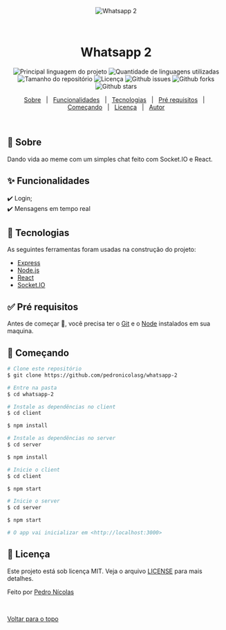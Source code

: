 <div align="center" id="top"> 
  <img src="./client/public/favicon.ico" alt="Whatsapp 2" />

  &#xa0;

  <!-- <a href="https://whatsapp2.netlify.com">Demo</a> -->
</div>

<h1 align="center">Whatsapp 2</h1>

<p align="center">
  <img alt="Principal linguagem do projeto" src="https://img.shields.io/github/languages/top/pedronicolasg/whatsapp-2?color=56BEB8">

  <img alt="Quantidade de linguagens utilizadas" src="https://img.shields.io/github/languages/count/pedronicolasg/whatsapp-2?color=56BEB8">

  <img alt="Tamanho do repositório" src="https://img.shields.io/github/repo-size/pedronicolasg/whatsapp-2?color=56BEB8">

  <img alt="Licença" src="https://img.shields.io/github/license/pedronicolasg/whatsapp-2?color=56BEB8">

  <img alt="Github issues" src="https://img.shields.io/github/issues/pedronicolasg/whatsapp-2?color=56BEB8" />

  <img alt="Github forks" src="https://img.shields.io/github/forks/pedronicolasg/whatsapp-2?color=56BEB8" />

  <img alt="Github stars" src="https://img.shields.io/github/stars/pedronicolasg/whatsapp-2?color=56BEB8" />
</p>

<p align="center">
  <a href="#dart-sobre">Sobre</a> &#xa0; | &#xa0; 
  <a href="#sparkles-funcionalidades">Funcionalidades</a> &#xa0; | &#xa0;
  <a href="#rocket-tecnologias">Tecnologias</a> &#xa0; | &#xa0;
  <a href="#white_check_mark-pré-requisitos">Pré requisitos</a> &#xa0; | &#xa0;
  <a href="#checkered_flag-começando">Começando</a> &#xa0; | &#xa0;
  <a href="#memo-licença">Licença</a> &#xa0; | &#xa0;
  <a href="https://github.com/pedronicolasg" target="_blank">Autor</a>
</p>

<br>

## :dart: Sobre ##

Dando vida ao meme com um simples chat feito com Socket.IO e React.

## :sparkles: Funcionalidades ##

:heavy_check_mark: Login;\
:heavy_check_mark: Mensagens em tempo real

## :rocket: Tecnologias ##

As seguintes ferramentas foram usadas na construção do projeto:

- [Express](https://expressjs.com/)
- [Node.js](https://nodejs.org/en/)
- [React](https://pt-br.reactjs.org/)
- [Socket.IO](https://socket.io/)

## :white_check_mark: Pré requisitos ##

Antes de começar :checkered_flag:, você precisa ter o [Git](https://git-scm.com) e o [Node](https://nodejs.org/en/) instalados em sua maquina.

## :checkered_flag: Começando ##

```bash
# Clone este repositório
$ git clone https://github.com/pedronicolasg/whatsapp-2

# Entre na pasta
$ cd whatsapp-2

# Instale as dependências no client
$ cd client

$ npm install

# Instale as dependências no server
$ cd server

$ npm install

# Inicie o client
$ cd client

$ npm start

# Inicie o server
$ cd server

$ npm start

# O app vai inicializar em <http://localhost:3000>
```

## :memo: Licença ##

Este projeto está sob licença MIT. Veja o arquivo [LICENSE](LICENSE.md) para mais detalhes.


Feito por <a href="https://github.com/pedronicolasg" target="_blank">Pedro Nícolas</a>

&#xa0;

<a href="#top">Voltar para o topo</a>
